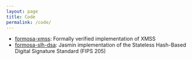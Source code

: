 ```yaml
---
layout: page
title: Code
permalink: /code/
---
```


- [formosa-xmss](https://github.com/formosa-crypto/formosa-xmss/): Formally verified implementation of XMSS
- [formosa-slh-dsa](https://github.com/formosa-crypto/formosa-slh-dsa/): Jasmin implementation of the Stateless Hash-Based Digital Signature Standard (FIPS 205)